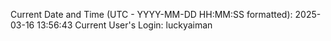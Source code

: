 Current Date and Time (UTC - YYYY-MM-DD HH:MM:SS formatted): 2025-03-16 13:56:43
Current User's Login: luckyaiman
